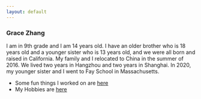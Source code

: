 ```yaml
---
layout: default
---
```


### Grace Zhang
I am in 9th grade and I am 14 years old. I have an older brother who is 18 years old and a younger sister who is 13 years old, and we were all born and raised in California. My family and I relocated to China in the summer of 2016. We lived two years in Hangzhou and two years in Shanghai. In 2020, my younger sister and I went to Fay School in Massachusetts.

- Some fun things I worked on are [here](/)
- My Hobbies are [here](/hobbies.html)
